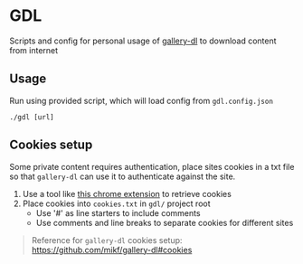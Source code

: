# GDL

Scripts and config for personal usage of [gallery-dl](https://github.com/mikf/gallery-dl)
to download content from internet

## Usage
Run using provided script, which will load config from `gdl.config.json`

```shell
./gdl [url]
```

## Cookies setup
Some private content requires authentication, place sites cookies in a txt file so
that `gallery-dl` can use it to authenticate against the site.

1. Use a tool like [this chrome extension](https://chrome.google.com/webstore/detail/get-cookiestxt-locally/cclelndahbckbenkjhflpdbgdldlbecc)
   to retrieve cookies
2. Place cookies into `cookies.txt` in `gdl/` project root
    - Use '#' as line starters to include comments
    - Use comments and line breaks to separate cookies for different sites

> Reference for `gallery-dl` cookies setup: https://github.com/mikf/gallery-dl#cookies

